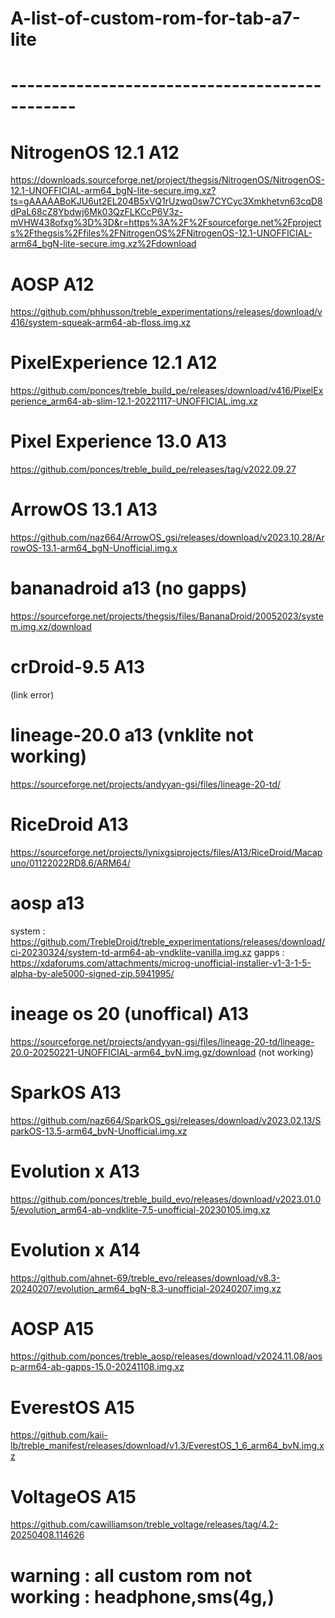 # A-list-of-custom-rom-for-tab-a7-lite
# ----------------------------------------------
# NitrogenOS 12.1 A12
https://downloads.sourceforge.net/project/thegsis/NitrogenOS/NitrogenOS-12.1-UNOFFICIAL-arm64_bgN-lite-secure.img.xz?ts=gAAAAABoKJU6ut2EL204B5xVQ1rUzwq0sw7CYCyc3Xmkhetvn63cqD8dPaL68cZ8Ybdwj6Mk03QzFLKCcP6V3z-mVHW438ofxg%3D%3D&r=https%3A%2F%2Fsourceforge.net%2Fprojects%2Fthegsis%2Ffiles%2FNitrogenOS%2FNitrogenOS-12.1-UNOFFICIAL-arm64_bgN-lite-secure.img.xz%2Fdownload
# AOSP A12 
https://github.com/phhusson/treble_experimentations/releases/download/v416/system-squeak-arm64-ab-floss.img.xz 
# PixelExperience 12.1 A12
https://github.com/ponces/treble_build_pe/releases/download/v416/PixelExperience_arm64-ab-slim-12.1-20221117-UNOFFICIAL.img.xz
# Pixel Experience 13.0 A13
https://github.com/ponces/treble_build_pe/releases/tag/v2022.09.27
# ArrowOS 13.1 A13
https://github.com/naz664/ArrowOS_gsi/releases/download/v2023.10.28/ArrowOS-13.1-arm64_bgN-Unofficial.img.x
# bananadroid a13 (no gapps)
https://sourceforge.net/projects/thegsis/files/BananaDroid/20052023/system.img.xz/download
# crDroid-9.5 A13 
 (link error)
# lineage-20.0 a13 (vnklite not working)
  https://sourceforge.net/projects/andyyan-gsi/files/lineage-20-td/
# RiceDroid A13
 https://sourceforge.net/projects/lynixgsiprojects/files/A13/RiceDroid/Macapuno/01122022RD8.6/ARM64/
# aosp a13 
system : https://github.com/TrebleDroid/treble_experimentations/releases/download/ci-20230324/system-td-arm64-ab-vndklite-vanilla.img.xz
gapps : https://xdaforums.com/attachments/microg-unofficial-installer-v1-3-1-5-alpha-by-ale5000-signed-zip.5941995/
# ineage os 20 (unoffical) A13 
https://sourceforge.net/projects/andyyan-gsi/files/lineage-20-td/lineage-20.0-20250221-UNOFFICIAL-arm64_bvN.img.gz/download  (not working)
# SparkOS A13
https://github.com/naz664/SparkOS_gsi/releases/download/v2023.02.13/SparkOS-13.5-arm64_bvN-Unofficial.img.xz
# Evolution x A13
https://github.com/ponces/treble_build_evo/releases/download/v2023.01.05/evolution_arm64-ab-vndklite-7.5-unofficial-20230105.img.xz
# Evolution x A14
https://github.com/ahnet-69/treble_evo/releases/download/v8.3-20240207/evolution_arm64_bgN-8.3-unofficial-20240207.img.xz
# AOSP A15
https://github.com/ponces/treble_aosp/releases/download/v2024.11.08/aosp-arm64-ab-gapps-15.0-20241108.img.xz
# EverestOS A15
https://github.com/kaii-lb/treble_manifest/releases/download/v1.3/EverestOS_1_6_arm64_bvN.img.xz
# VoltageOS A15
https://github.com/cawilliamson/treble_voltage/releases/tag/4.2-20250408.114626

# warning : all custom rom not working : headphone,sms(4g,)
